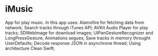 # iMusic
App for play music. In this app uses:
Alamofire for fetching data from network;
Search tracks through iTunes API;
AVKit Audio Player for play tracks;
SDWebImage for download images;
UIPanGestureRecognizer and LongPressGesture;
Animations segues;
Save tracks in memory throught UserDefaults;
Decode response JSON in asynchrone thread;
Using architecture Clean Swift;
